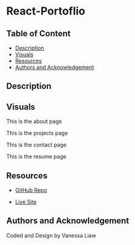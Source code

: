 # React-Portoflio

## Table of Content

- [Description](#description)
- [Visuals](#visuals)
- [Resources](#resources)
- [Authors and Acknowledgement](#authors-and-acknowledgement)

## Description 

## Visuals

This is the about page 

This is the projects page 

This is the contact page

This is the resume page

## Resources 

- [GitHub Repo](https://github.com/VanessaLiaw021/react-portoflio)

- [Live Site](https://vanessaliaw021.github.io/react-portoflio/)

## Authors and Acknowledgement

Coded and Design by Vanessa Liaw